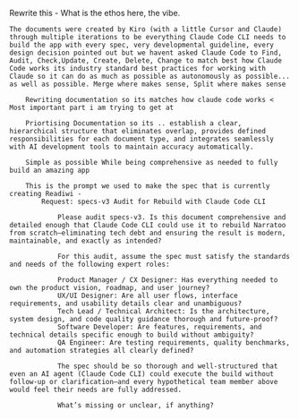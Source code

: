 Rewrite this - What is the ethos here, the vibe. 

    The documents were created by Kiro (with a little Cursor and Claude) through multiple iterations to be everything Claude Code CLI needs to build the app with every spec, very developmental guideline, every design decision pointed out but we havent asked Claude Code to Find, Audit, Check,Update, Create, Delete, Change to match best how Claude Code works its industry standard best practices for working with Claude so it can do as much as possible as autonomously as possible... as well as possible. Merge where makes sense, Split where makes sense

        Rewriting documentation so its matches how claude code works < Most important part i am trying to get at 

        Priortising Documentation so its .. establish a clear, hierarchical structure that eliminates overlap, provides defined responsibilities for each document type, and integrates seamlessly with AI development tools to maintain accuracy automatically.

        Simple as possible While being comprehensive as needed to fully build an amazing app

        This is the prompt we used to make the spec that is currently creating Readiwi - 
            Request: specs-v3 Audit for Rebuild with Claude Code CLI

                Please audit specs-v3. Is this document comprehensive and detailed enough that Claude Code CLI could use it to rebuild Narratoo from scratch—eliminating tech debt and ensuring the result is modern, maintainable, and exactly as intended?

                For this audit, assume the spec must satisfy the standards and needs of the following expert roles:

                Product Manager / CX Designer: Has everything needed to own the product vision, roadmap, and user journey?
                UX/UI Designer: Are all user flows, interface requirements, and usability details clear and unambiguous?
                Tech Lead / Technical Architect: Is the architecture, system design, and code quality guidance thorough and future-proof?
                Software Developer: Are features, requirements, and technical details specific enough to build without ambiguity?
                QA Engineer: Are testing requirements, quality benchmarks, and automation strategies all clearly defined?

                The spec should be so thorough and well-structured that even an AI agent (Claude Code CLI) could execute the build without follow-up or clarification—and every hypothetical team member above would feel their needs are fully addressed.

                What’s missing or unclear, if anything?